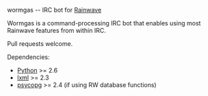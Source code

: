 wormgas -- IRC bot for [Rainwave][rainwave]

Wormgas is a command-processing IRC bot that enables using most Rainwave
features from within IRC.

Pull requests welcome.

Dependencies:
* [Python][python] >= 2.6
* [lxml][lxml] >= 2.3
* [psycopg][psycopg] >= 2.4 (if using RW database functions)

[lxml]: http://lxml.de
[psycopg]: http://initd.org
[python]: http://python.org
[rainwave]: http://rainwave.cc
